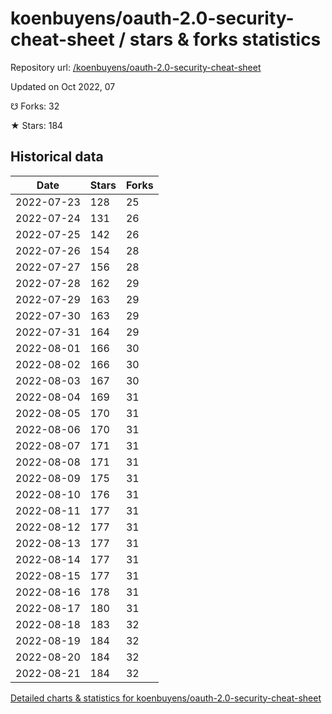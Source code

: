 # koenbuyens/oauth-2.0-security-cheat-sheet / stars & forks statistics

Repository url: [/koenbuyens/oauth-2.0-security-cheat-sheet](https://github.com/koenbuyens/oauth-2.0-security-cheat-sheet)

Updated on Oct 2022, 07

☋ Forks: 32

★ Stars: 184

## Historical data
| Date | Stars | Forks |
|------|-------|-------|
| 2022-07-23 | 128 | 25 | 
| 2022-07-24 | 131 | 26 | 
| 2022-07-25 | 142 | 26 | 
| 2022-07-26 | 154 | 28 | 
| 2022-07-27 | 156 | 28 | 
| 2022-07-28 | 162 | 29 | 
| 2022-07-29 | 163 | 29 | 
| 2022-07-30 | 163 | 29 | 
| 2022-07-31 | 164 | 29 | 
| 2022-08-01 | 166 | 30 | 
| 2022-08-02 | 166 | 30 | 
| 2022-08-03 | 167 | 30 | 
| 2022-08-04 | 169 | 31 | 
| 2022-08-05 | 170 | 31 | 
| 2022-08-06 | 170 | 31 | 
| 2022-08-07 | 171 | 31 | 
| 2022-08-08 | 171 | 31 | 
| 2022-08-09 | 175 | 31 | 
| 2022-08-10 | 176 | 31 | 
| 2022-08-11 | 177 | 31 | 
| 2022-08-12 | 177 | 31 | 
| 2022-08-13 | 177 | 31 | 
| 2022-08-14 | 177 | 31 | 
| 2022-08-15 | 177 | 31 | 
| 2022-08-16 | 178 | 31 | 
| 2022-08-17 | 180 | 31 | 
| 2022-08-18 | 183 | 32 | 
| 2022-08-19 | 184 | 32 | 
| 2022-08-20 | 184 | 32 | 
| 2022-08-21 | 184 | 32 | 


[Detailed charts & statistics for koenbuyens/oauth-2.0-security-cheat-sheet](https://reviewgithub.com/rep/koenbuyens/oauth-2.0-security-cheat-sheet)
